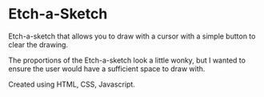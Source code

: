 # Etch-a-Sketch

Etch-a-sketch that allows you to draw with a cursor with a simple button to clear the drawing.

The proportions of the Etch-a-sketch look a little wonky, but I wanted to ensure the user would have a sufficient space to draw with.

Created using HTML, CSS, Javascript.

